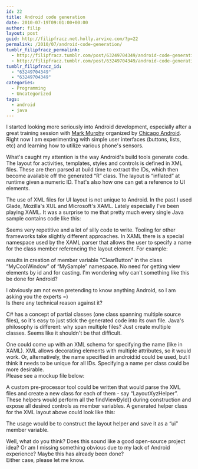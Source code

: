 ```yaml
---
id: 22
title: Android code generation
date: 2010-07-19T09:01:00+00:00
author: filip
layout: post
guid: http://filipfracz.net.holly.arvixe.com/?p=22
permalink: /2010/07/android-code-generation/
tumblr_filipfracz_permalink:
  - http://filipfracz.tumblr.com/post/63249704349/android-code-generation
  - http://filipfracz.tumblr.com/post/63249704349/android-code-generation
tumblr_filipfracz_id:
  - "63249704349"
  - "63249704349"
categories:
  - Programming
  - Uncategorized
tags:
  - android
  - java
---
```

<p>I started looking more seriously into Android development, especially after a great training session with <a href="http://commonsware.com/Android/">Mark Murphy</a> organized by <a href="http://chicagoandroid.com">Chicago Android</a>. Right now I am experimenting with simple user interfaces (buttons, lists, etc) and learning how to utilize various phone's sensors.</p>

<p>What's caught my attention is the way Android's build tools generate code. The layout for activities, templates, styles and controls is defined in XML files. These are then parsed at build time to extract the IDs, which then become available off the generated &#8220;R&#8221; class. The layout is &#8220;inflated&#8221; at runtime given a numeric ID. That's also how one can get a reference to UI elements.</p>

<p>The use of XML files for UI layout is not unique to Android. In the past I used Glade, Mozilla's XUL and Microsoft's XAML. Lately especially I've been playing XAML. It was a surprise to me that pretty much every single Java sample contains code like this:</p>

<script src="https://gist.github.com/itsff/6850632.js" type="text/javascript"></script>

<p>Seems very repetitive and a lot of silly code to write. Tooling for other frameworks take slightly different approaches. In XAML there is a special namespace used by the XAML parser that allows the user to specify a name for the class member referencing the layout element. For example:</p>

<script src="https://gist.github.com/itsff/6850650.js" type="text/javascript"></script>

<p>results in creation of member variable &#8220;ClearButton&#8221; in the class &#8220;MyCoolWindow&#8221; of &#8220;MySample&#8221; namespace. No need for getting view elements by id and for casting. I'm wondering why can't something like this be done for Android? </p>

<p>I obviously am not even pretending to know anything Android, so I am asking you the experts =)    <br />Is there any technical reason against it?</p>

<p>C# has a concept of partial classes (one class spanning multiple source files), so it's easy to just stick the generated code into its own file. Java's philosophy is different: why span multiple files? Just create multiple classes. Seems like it shouldn't be that difficult.</p>

<p>One could come up with an XML schema for specifying the name (like in XAML). XML allows decorating elements with multiple attributes, so it would work. Or, alternatively, the name specified in android:id could be used, but I think it needs to be unique for all IDs. Specifying a name per class could be more desirable.    <br />Please see a mockup file below: </p>

<script src="https://gist.github.com/itsff/6850663.js" type="text/javascript"></script>

<p>A custom pre-processor tool could be written that would parse the XML files and create a new class for each of them - say &#8220;LayoutXyzHelper&#8221;. These helpers would perform all the findViewById() during construction and expose all desired controls as member variables. A generated helper class for the XML layout above could look like this: </p>
<script src="https://gist.github.com/itsff/6850678.js" type="text/javascript"></script>

<p>The usage would be to construct the layout helper and save it as a &#8220;ui&#8221; member variable.</p>

<script src="https://gist.github.com/itsff/6850673.js" type="text/javascript"></script>

<p>Well, what do you think? Does this sound like a good open-source project idea? Or am I missing something obvious due to my lack of Android experience? Maybe this has already been done? <br />
Either case, please let me know.</p>